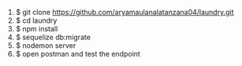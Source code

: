 1. $ git clone https://github.com/aryamaulanalatanzana04/laundry.git
2. $ cd laundry
3. $ npm install
4. $ sequelize db:migrate
5. $ nodemon server
6. $ open postman and test the endpoint
